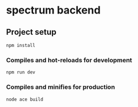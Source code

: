 # spectrum backend
 
## Project setup
```
npm install
```

### Compiles and hot-reloads for development
```
npm run dev
```

### Compiles and minifies for production
```
node ace build
```
